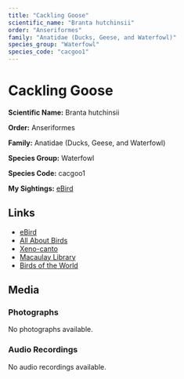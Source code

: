 ```yaml
---
title: "Cackling Goose"
scientific_name: "Branta hutchinsii"
order: "Anseriformes"
family: "Anatidae (Ducks, Geese, and Waterfowl)"
species_group: "Waterfowl"
species_code: "cacgoo1"
---
```


# Cackling Goose

**Scientific Name:** Branta hutchinsii

**Order:** Anseriformes

**Family:** Anatidae (Ducks, Geese, and Waterfowl)

**Species Group:** Waterfowl

**Species Code:** cacgoo1

**My Sightings:** [eBird](https://ebird.org/lifelist?r=world&time=life&spp=cacgoo1)

## Links
* [eBird](https://ebird.org/species/cacgoo1) 
* [All About Birds](https://www.allaboutbirds.org/guide/cacgoo1) 
* [Xeno-canto](https://www.xeno-canto.org/species/branta-hutchinsii) 
* [Macaulay Library](https://search.macaulaylibrary.org/catalog?taxonCode=cacgoo1&sort=rating_rank_desc)
* [Birds of the World](https://birdsoftheworld.org/bow/species/cacgoo1)

## Media
### Photographs
No photographs available.

### Audio Recordings
No audio recordings available.
